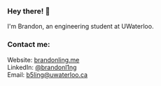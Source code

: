 ### Hey there! 👋

I'm Brandon, an engineering student at UWaterloo.

### Contact me:
Website: [brandonling.me](https://www.brandonling.me/) \
LinkedIn: [@brandonl1ng](https://www.linkedin.com/in/brandonl1ng/) \
Email: b5ling@uwaterloo.ca

